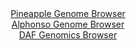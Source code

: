 <div id="Pineapple_Genome_Browser" align="center">
  <a href="https://igv.org/app/?sessionURL=blob:zZJta9swFIX_i6BlA8eW5diJDWWkL0vSZitN6mZtKUZxZEetLCmSYueF_PepZWNfVmgHGwN9kC5XuuccPTtQE6Wp4CAByPVD1_eBA_RCNBNcSUa.4opokBSYaeIARQqiCM8JSHagwNrgdDyyNxfGSJ14HjWyVWFeClcHLq7wVnDcaDcXlXciGMMzobARSnvHCtfCo2XdasgMS.na2YEbenNssIeZXAiuhScJL7PGvpf9LGUl4aIiWbVihr4IyKweq3HuFvhTbzrp5TnR.oJshvOj3sWwdxOcpXf96OQuvRxM02h6OKElx2alyNFgOxwtD9Bx_5rV9OIRhSPuh.UYTS_laXMQnB6erSVVRB_5Hb8bxH4YRzYayudk_T.5tou.07k1rfvtp03cFOurZrIeTDdbvLjtyTr91n3F.d4BTOQrywLIF6qT.NAJYOSEKGo9b_2uA2Fs81GCguT.wQFG4fzJtt_vgNlISwzQZLl6gccBQs2JAkkrhrDjxzEK2502jGN_7.zASrG_F.7ndBx3IOohFGUFZcbiPM80l9rFnLt1Xrjl9g_SvH0G6bI4HxexbpO7bor616ulpEimr5Jkx798ojX7FlX_hL23CHHN7L3AMTiaIUFiczN4jKM1vA6.ROlVd9i2qeW_Dahj7b4vnEKoChvbbyv2.IO5GiuKubGFmmo6o4yazdTmKBqQ.Ciw6IJcMGFZBKqcfYAOdPwQfvyFaLB_2H8H">Pineapple Genome Browser</a>
</div>
<div id="Alphonso_Genome_Browser" align="center">
  <a href="https://igv.org/app/?sessionURL=blob:zZJda9swFIb_i6BlA8e27DqODWU4X12bpi1Jk7QpxSi27GizJU9S7KQh_31nZWM3KzQXG4NzoXPQx_u.evaoplIxwVGIHBN7JsbIQGotmikpq4LekJIqFGakUNRAkmZUUp5QFO5RRpQms8k1nFxrXanQspiuWiXhuTCVa5KSvAhOGmUmorR6oijISkiihVRWV5JaWCyvWw1dkaoy4W3X9KyUaGKRoloLroRVUZ7HDdwX_xrFOeWipHG5KTR7FRCDHtCYmhn5FC2mUZJQpUZ0d5meR6PLaO4OZsuLdm85u_28mLUXp1OWc6I3kp7fFv6J0.UXJ87w.m7Vc868sVpCM3uhMrnvD6MTt3862FZMUnWOfdxxA.x1PIiH8ZRu_yfnUOxI9zePC1L5X9JEOA_rXodOJlk03j4um6B5w_fBQIVINkADStbSD7FtuHbb8Jx268cSdwzbDiAdKRgKn54NpCVJvsL2pz3SuwqYQYp.27ziYyAhUypR2Aps28dB4Hhn_pkdBPhg7NFGFn8v2uFsEvi2EzlOO85YoQHoNFa8Uibh3KyTzMxfjsxyPr96YN5csBu37o4ush0FqLqP_clgt32bInj89QPB6ns0_RPu3iPE1KtjYZuW9bjYcCwH7l29pBAO1GDM.mzYvx9f_jGiNhg.Lp5MyJJo2A8TaH8yVxPJCNcwqJliK1YwvVtAkqJBIXZcQBclohDAIpL56oNt2Ab27I._EXUPz4fv">Alphonso Genome Browser</a>
</div>


<div id="DAF_Genomics_Browser" align="center">
  <a href="https://igv.org/app/?sessionURL=blob:tZFra9swFIb_i6D9ZDuWr5EhDC9tlzRbS5J5Hi0lnNryhVmWK8lzspD_PuF1DDbKGHQgCYlzeV.d54i.UiFr3qIIORb2LYyRgWTFhy2wrqE3wKhEUQGNpAYStKCCthlF0REVIBUkm_e6slKqk9FkkkNhlrTlrM6kJV0LOlPyXlVUp5qOBQy.8RYGaWWc6WQFE2i6ireSTyDLqJSmPeloW.4G0MfP2G5sSXesb1Q9qu60CW0stwrQbus2p_u_GPkPynrVb.J0G4_1K3pY5rN4tYw_uZfJ3btgfpfcLtIkSM.3ddmC6gWdzWOSlGG5WS_jfC2eGJw5b69IejsX6ZCduRfnl_uuFlTOcIinLsFB4KKTgRqe9RoCyiqBI.wZoTM1HM8zn6.uH.gpCF6j6P7BQEpA9kWn3x.ROnQaFZL0qR.pGYiLnAoUmcS2Q0yI43uhZxOCT8YR9aJ5ZZZXyYaEthM7TmA9AtP6Rd2MA9RCfwZfC.RvnfX.V1Cfh1RO_YsPAl_Lx2uXHD4uFn6yX92s1i9gMtCL3yq4YKB06MfzGQo0Wo3RVv2i4p4eTt8B">DAF Genomics Browser</a>
</div>
